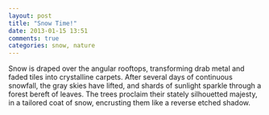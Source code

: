 ```yaml
---
layout: post
title: "Snow Time!"
date: 2013-01-15 13:51
comments: true
categories: snow, nature
---
```

Snow is draped over the angular rooftops, transforming drab metal and faded tiles into crystalline carpets. After several days of continuous snowfall, the gray skies have lifted, and shards of sunlight sparkle through a forest bereft of leaves. The trees proclaim their stately silhouetted majesty, in a tailored coat of snow, encrusting them like a reverse etched shadow.